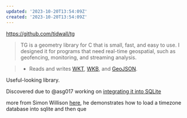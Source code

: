 ```yaml
---
updated: '2023-10-20T13:54:09Z'
created: '2023-10-20T13:54:09Z'
---
```

https://github.com/tidwall/tg

> TG is a geometry library for C that is small, fast, and easy to use. I designed it for programs that need real-time geospatial, such as geofencing, monitoring, and streaming analysis.

> - Reads and writes [WKT](https://en.wikipedia.org/wiki/Well-known_text_representation_of_geometry), [WKB](https://en.wikipedia.org/wiki/Well-known_text_representation_of_geometry), and [GeoJSON](https://en.wikipedia.org/wiki/GeoJSON). 

Useful-looking library.

Discovered due to @asg017 working on [integrating it into SQLite](https://github.com/asg017/sqlite-tg)

more from Simon Willison [here](https://til.simonwillison.net/sqlite/sqlite-tg), he demonstrates how to load a timezone database into sqlite and then que